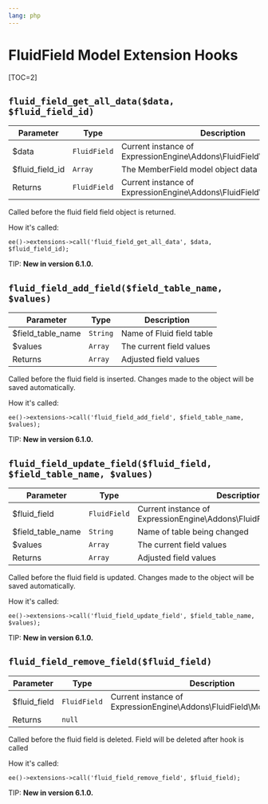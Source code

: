 ```yaml
---
lang: php
---
```


<!--
    This source file is part of the open source project
    ExpressionEngine User Guide (https://github.com/ExpressionEngine/ExpressionEngine-User-Guide)

    @link      https://expressionengine.com/
    @copyright Copyright (c) 2003-2020, Packet Tide, LLC (https://packettide.com)
    @license   https://expressionengine.com/license Licensed under Apache License, Version 2.0
-->

# FluidField Model Extension Hooks

[TOC=2]

## `fluid_field_get_all_data($data, $fluid_field_id)`

| Parameter        | Type         | Description                                                             |
| ---------------- | ------------ | ----------------------------------------------------------------------- |
| \$data       	   | `FluidField` | Current instance of ExpressionEngine\Addons\FluidField\Model\FluidField |
| \$fluid_field_id | `Array`      | The MemberField model object data as an array                           |
| Returns          | `FluidField` | Current instance of ExpressionEngine\Addons\FluidField\Model\FluidField |

Called before the fluid field field object is returned.

How it's called:

    ee()->extensions->call('fluid_field_get_all_data', $data, $fluid_field_id);

TIP: **New in version 6.1.0.**

## `fluid_field_add_field($field_table_name, $values)`

| Parameter          | Type         | Description                   |
| ------------------ | ------------ | ----------------------------- |
| \$field_table_name | `String`     | Name of Fluid field table     |
| \$values           | `Array`      | The current field values      |
| Returns            | `Array`      | Adjusted field values         |

Called before the fluid field is inserted. Changes made to the object will be saved automatically.

How it's called:

    ee()->extensions->call('fluid_field_add_field', $field_table_name, $values);

TIP: **New in version 6.1.0.**

## `fluid_field_update_field($fluid_field, $field_table_name, $values)`

| Parameter          | Type         | Description                                                             |
| ------------------ | ------------ | ----------------------------------------------------------------------- |
| \$fluid_field      | `FluidField` | Current instance of ExpressionEngine\Addons\FluidField\Model\FluidField |
| \$field_table_name | `String`     | Name of table being changed                                             |
| \$values           | `Array`      | The current field values                                                |
| Returns            | `Array`      | Adjusted field values                                                   |

Called before the fluid field is updated. Changes made to the object will be saved automatically.

How it's called:

    ee()->extensions->call('fluid_field_update_field', $field_table_name, $values);

TIP: **New in version 6.1.0.**

## `fluid_field_remove_field($fluid_field)`

| Parameter          | Type         | Description                                                             |
| ------------------ | ------------ | ----------------------------------------------------------------------- |
| \$fluid_field      | `FluidField` | Current instance of ExpressionEngine\Addons\FluidField\Model\FluidField |
| Returns            | `null`       |                                                                         |

Called before the fluid field is deleted. Field will be deleted after hook is called

How it's called:

    ee()->extensions->call('fluid_field_remove_field', $fluid_field);

TIP: **New in version 6.1.0.**
